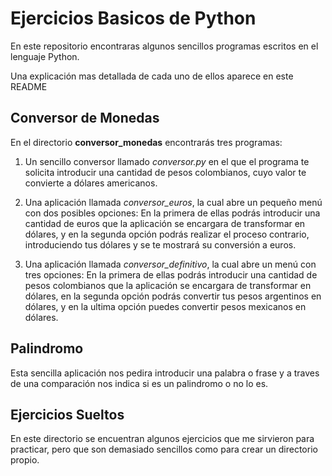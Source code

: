 # Ejercicios Basicos de Python

En este repositorio encontraras algunos sencillos programas escritos en el lenguaje Python.


Una explicación mas detallada de cada uno de ellos aparece en este README

## Conversor de Monedas

En el directorio **conversor_monedas** encontrarás tres programas:

1. Un sencillo conversor llamado *conversor.py* en el que el programa te solicita introducir una cantidad de pesos colombianos, cuyo valor te convierte a dólares americanos.

2. Una aplicación llamada *conversor_euros*, la cual abre un pequeño menú con dos posibles opciones: En la primera de ellas  podrás introducir una cantidad de euros que la aplicación se encargara de transformar en  dólares, y en la segunda opción podrás realizar el proceso contrario, introduciendo tus dólares y se te mostrará su conversión a euros.

3. Una aplicación llamada *conversor_definitivo*, la cual abre un menú con tres opciones: En la primera de ellas  podrás introducir una cantidad de pesos colombianos que la aplicación se encargara de transformar en  dólares, en la segunda opción podrás convertir tus pesos argentinos en dólares, y en la ultima opción puedes convertir pesos mexicanos en dólares.

## Palindromo

Esta sencilla aplicación nos pedira introducir una palabra o frase y a traves de una comparación nos indica si es un palindromo o no lo es.

## Ejercicios Sueltos

En este directorio se encuentran algunos ejercicios que me sirvieron para practicar, pero que son demasiado sencillos como para crear un directorio propio.